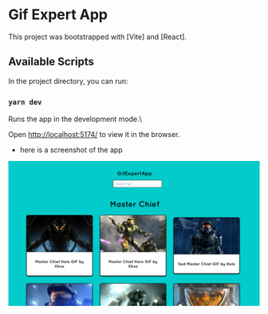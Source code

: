 # Gif Expert App

This project was bootstrapped with [Vite] and [React].

## Available Scripts

In the project directory, you can run:

### `yarn dev`

Runs the app in the development mode.\

Open [http://localhost:5174/](http://localhost:5174/) to view it in the browser.


* here is a screenshot of the app

![Image text](./public/GifExpertApp-SS.png)